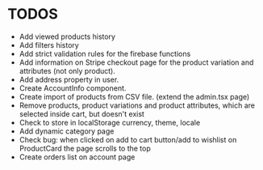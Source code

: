 # TODOS

- Add viewed products history
- Add filters history
- Add strict validation rules for the firebase functions
- Add information on Stripe checkout page for the product variation and attributes (not only product).
- Add address property in user.
- Create AccountInfo component.
- Create import of products from CSV file. (extend the admin.tsx page)
- Remove products, product variations and product attributes, which are selected inside cart, but doesn't exist
- Check to store in localStorage currency, theme, locale
- Add dynamic category page
- Check bug: when clicked on add to cart button/add to wishlist on ProductCard the page scrolls to the top
- Create orders list on account page
